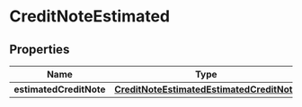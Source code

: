 

# CreditNoteEstimated


## Properties

| Name | Type | Description | Notes |
|------------ | ------------- | ------------- | -------------|
|**estimatedCreditNote** | [**CreditNoteEstimatedEstimatedCreditNote**](CreditNoteEstimatedEstimatedCreditNote.md) |  |  |



